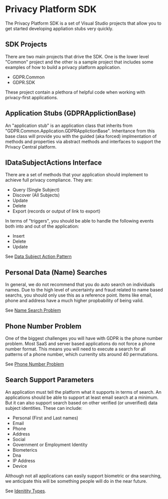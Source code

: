 # Privacy Platform SDK

The Privacy Platform SDK is a set of Visual Studio projects that allow you to get started developing appliation stubs very quickly.

##  SDK Projects

There are two main projects that drive the SDK.  One is the lower level "Common" project and the other is a sample project that includes some examples of how to build a privacy platform application.

-   GDPR.Common
-   GDPR.SDK

These project contain a plethora of helpful code when working with privacy-first applications.

##  Application Stubs (GDPRApplictionBase)

An "application stub" is an application class that inherits from "GDPR.Common.Application.GDPRApplictionBase".  Inheritance from this base class will provide you with the guided (aka forced) implmentation of methods and properties via abstract methods and interfaces to support the Privacy Central platform.

##  IDataSubjectActions Interface

There are a set of methods that your application should implement to achieve full privacy compliance.  They are:

-   Query (Single Subject)
-   Discover (All Subjects)
-   Update
-   Delete
-   Export (records or output of link to export)

In terms of "triggers", you should be able to handle the following events both into and out of the application:

-   Insert
-   Delete
-   Update

See [Data Subject Action Pattern](DataSubjectActionPattern.md)

##  Personal Data (Name) Searches

In general, we do not recommend that you do auto search on individuals names.  Due to the high level of uncertainty and fraud related to name based searchs, you should only use this as a reference point.  Items like email, phone and address have a much higher propbability of being valid.

See [Name Search Problem](NameSearch.md)

##  Phone Number Problem

One of the biggest challenges you will have with GDPR is the phone number problem.  Most SaaS and server based applications do not force a phone number format.  This means you will need to execute a search for all patterns of a phone number, which currenlty sits around 40 permutations.

See [Phone Number Problem](PhoneNumberProblem.md)

##  Search Support Parameters

An application must tell the platform what it supports in terms of search. An applications should be able to support at least email search at a minimum.  But it can also support search based on other verified (or unverified) data subject identities.  These can include:

-   Personal (First and Last names)
-   Email
-   Phone
-   Address
-   Social
-   Government or Employment Identity
-   Biometerics
-   Dna
-   IP Address
-   Device

Although not all applications can easily support biometric or dna searching, we anticipate this will be something people will do in the near future.

See [Idenitity Types](IdentityTypes.md).